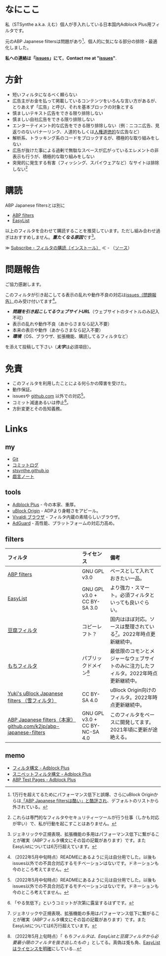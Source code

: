 # なにここ

私（STSynthe a.k.a. えむ）個人が手入れしている日本国内Adblock Plus用フィルタです。

元のABP Japanese filtersは問題があり[^badboy]、個人的に気になる部分の排除・最適化しました。

**私への連絡は「[issues](https://github.com/STSynthe/abp-japanese-filters/issues)」にて**。<span lang="en">**Contact me at "[issues](https://github.com/STSynthe/abp-japanese-filters/issues)"**.</span>

# 方針

* 短いフィルタになるべく頼らない
* 広告主がお金を払って掲載しているコンテンツをいろんな言い方があるが、とりあえず「広告」と呼び、それを基本ブロックの対象とする
* 慎ましいテキスト広告をできる限り排除しない
* 慎ましい自社広告をできる限り排除しない
* エンターテイメント的な広告をできる限り排除しない（例：ニコニ広告、見返りのないバナーリンク、人道的もしくは[人権道徳的](https://www.youtube.com/watch?v=GjVCYhpkJiA)な広告など）
* 解析系、トラッキング系のコードをブロックするが、積極的な取り組みをしない
* 広告が抜けた事による過剰で無駄なスペースが広がっているエレメントの非表示も行うが、積極的な取り組みをしない
* 突発的に発生する有害（フィッシング、スパイウェアなど）なサイトは排除しない[^harmful]

# 購読

ABP Japanese filtersとは別に

* [ABP filters](https://github.com/abp-filters/abp-filters-anti-cv) 
* [EasyList](https://easylist.to) 

以上のフィルタを合わせて購読することを推奨しています。ただし組み合わせ過ぎはおすすめしません。***重たくなる原因***です[^performance]。

≫ [Subscribe - フィルタの購読（インストール）](https://subscribe.adblockplus.org?location=https%3A%2F%2Fraw.githubusercontent.com%2FSTSynthe%2Fabp-japanese-filters%2Fmaster%2Fabpjf.txt&amp;title=ABP%20Japanese%20filters) ≪ - （[ソース](https://raw.githubusercontent.com/STSynthe/abp-japanese-filters/master/abpjf.txt)）

# 問題報告

ご協力感謝します。

このフィルタが引き起こしてる表示の乱れや動作不良の対応は[issues（問題報告）](https://github.com/STSynthe/abp-japanese-filters/issues/new/choose)のみ受け付いてます[^motivation]。

- ***問題を引き起こしてるウェブサイトURL***（ウェブサイトのタイトルのみ記入不可）
- 表示の乱れや動作不良（あからさまなら記入不要）
- 本来の表示や動作（あからさまなら記入不要）
- ***環境***（OS、ブラウザ、拡張機能、購読してるフィルタなど）

を添えて投稿して下さい（***太字***は必須項目）。

# 免責

* このフィルタを利用したことによる何らかの障害を受けた。
* 動作保証。
* issuesや [github.com](https://github.com/) 以外での対応[^motivation]。
* コミット減速あるいは停止[^yaruki]。
* 方針変更とその告知義務。

# Links

## my

* [Git](https://github.com/STSynthe/abp-japanese-filters)
* [コミットログ](https://github.com/STSynthe/abp-japanese-filters/commits/master)
* [stsynthe.github.io](https://stsynthe.github.io/abp-japanese-filters/)
* [戯言ノート](https://stsynthe.github.io/abp-japanese-filters/NOTE)

## tools

* [Adblock Plus](https://adblockplus.org/) - 今の本家、重厚。
* [uBlock Origin](https://ublockorigin.com/jp) - ADPより身軽さをアピール。
* [Vivaldi ブラウザ](https://vivaldi.com/ja/) - フィルタ内蔵の素晴らしいブラウザ。
* [AdGuard](https://adguard.com/) - 高性能、プラットフォームの対応力高め。

## filters

| フィルタ | ライセンス | 備考 |
| :-- | :-- | :-- |
| [ABP filters](https://github.com/abp-filters/abp-filters-anti-cv)  | GNU GPL v3.0 | ベースとして入れておきたい一品。 |
| [EasyList](https://easylist.to)  | GNU GPL v3.0 + CC BY-SA 3.0 | より強力・スマート。必須フィルタといっても良いぐらい。 |
| [豆腐フィルタ](https://github.com/tofukko/filter) | コピーレフト？ | 国内はほぼ対応。ソースは整理されている[^performance]。2022年時点更新継続中。 |
| [もちフィルタ](https://eeii0a5l.github.io/mochifilter_homepage/mochi.html) | パブリックドメイン[^mochi] | 最低限のコモンとメジャーなウェブサイトのみに注力したフィルタ。2022年時点更新継続中。 |
| [Yuki's uBlock Japanese filters （雪フィルタ）](https://github.com/Yuki2718/adblock) | CC BY-SA 4.0 | uBlock Origin向けのフィルタ。2022年時点更新継続中。 |
| [ABP Japanese filters（本家）github.com/k2jp/abp-japanese-filters](https://github.com/k2jp/abp-japanese-filters) | GNU GPL v3.0 + CC BY-NC-SA 4.0 | このフィルタをベースに開発してます。2021年頃に更新が途絶える。 |

## memo

* [フィルタ構文 - Adblock Plus](https://help.eyeo.com/adblockplus/how-to-write-filters)
* [スニペットフィルタ構文 - Adblock Plus](https://help.eyeo.com/adblockplus/snippet-filters-tutorial)
* [ABP Test Pages - Adblock Plus](https://testpages.adblockplus.org/)

[^badboy]: 1万行を超えてるためにパフォーマンス低下と誤爆、さらにuBlock Originからは[「ABP Japanese filtersは酷い」と酷評され](https://www.reddit.com/r/uBlockOrigin/comments/apby98/default_included_abp_japanese_filters_just_sucks/)、デフォルトのリストから外されている。
[^motivation]: （2022年5月中旬時点）READMEにあるように元は自分用でした。以後もissues以外での不具合対応するモチベーションはないです。ドネーションも今のところ考えてません。
[^mochi]: （2022年5月上旬時点）「 *もちフィルタは、EasyListと豆腐フィルタから必要最小限のフィルタを抜き出したもの* 」としてる。真偽は兎も角、[EasyListはライセンスを明確](https://easylist.to/pages/licence.html)にしている…
[^performance]: ジェネリックや正規表現、拡張機能の多用はパフォーマンス低下に繋がることが確実（ABPフィルタ構文にその旨の記載があります）です。またEasyListについては6万行超えています。
[^yaruki]: 「やる気低下」というコミットが次第に露呈するはずです。
[^harmful]: これらは専門的なフィルタやセキュリティーツールが行う仕事（しかも対応が早い）で、私が行動を起こすことはありません。